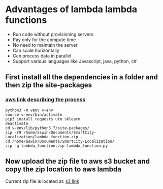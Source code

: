 # Advantages of lambda lambda functions
* Run code without provisioning servers
* Pay only for the compute time
* No need to maintain the server
* Can scale horizontally
* Can process data in parallel
* Support various languages like Javascript, java, python, c#

## First install all the dependencies in a folder and then zip the site-packages 
### [aws link describing the process](https://docs.aws.amazon.com/lambda/latest/dg/lambda-python-how-to-create-deployment-package.html#python-package-venv)

```
python3 -m venv v-env
source v-env/bin/activate
pip3 install requests utm sklearn
deactivate
cd v-env/lib/python3.7/site-packages/
zip -r9 /home/aswin/Documents/SmartCity-Localization/lambda_function.zip .
cd /home/aswin/Documents/SmartCity-Localization/
zip -g lambda_function.zip lambda_function.py 
```

## Now upload the zip file to aws s3 bucket and copy the zip location to aws lambda
Current zip file is located at: [s3 link](https://import.s3.amazonaws.com/lambda.zip)



